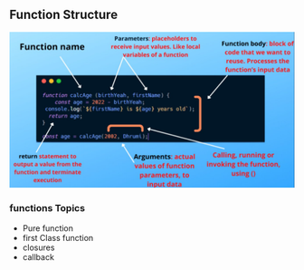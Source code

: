 ## Function Structure 

![Structure](structure.png)

### functions Topics

* Pure function
* first Class function
* closures
* callback

